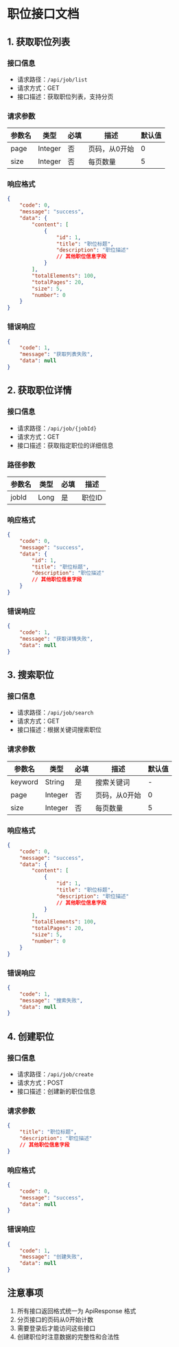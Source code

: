 # 职位接口文档

## 1. 获取职位列表

### 接口信息
- 请求路径：`/api/job/list`
- 请求方式：GET
- 接口描述：获取职位列表，支持分页

### 请求参数
| 参数名 | 类型 | 必填 | 描述 | 默认值 |
| --- | --- | --- | --- | --- |
| page | Integer | 否 | 页码，从0开始 | 0 |
| size | Integer | 否 | 每页数量 | 5 |

### 响应格式
```json
{
    "code": 0,
    "message": "success",
    "data": {
        "content": [
            {
                "id": 1,
                "title": "职位标题",
                "description": "职位描述"
                // 其他职位信息字段
            }
        ],
        "totalElements": 100,
        "totalPages": 20,
        "size": 5,
        "number": 0
    }
}
```

### 错误响应
```json
{
    "code": 1,
    "message": "获取列表失败",
    "data": null
}
```

## 2. 获取职位详情

### 接口信息
- 请求路径：`/api/job/{jobId}`
- 请求方式：GET
- 接口描述：获取指定职位的详细信息

### 路径参数
| 参数名 | 类型 | 必填 | 描述 |
| --- | --- | --- | --- |
| jobId | Long | 是 | 职位ID |

### 响应格式
```json
{
    "code": 0,
    "message": "success",
    "data": {
        "id": 1,
        "title": "职位标题",
        "description": "职位描述"
        // 其他职位信息字段
    }
}
```

### 错误响应
```json
{
    "code": 1,
    "message": "获取详情失败",
    "data": null
}
```

## 3. 搜索职位

### 接口信息
- 请求路径：`/api/job/search`
- 请求方式：GET
- 接口描述：根据关键词搜索职位

### 请求参数
| 参数名 | 类型 | 必填 | 描述 | 默认值 |
| --- | --- | --- | --- | --- |
| keyword | String | 是 | 搜索关键词 | - |
| page | Integer | 否 | 页码，从0开始 | 0 |
| size | Integer | 否 | 每页数量 | 5 |

### 响应格式
```json
{
    "code": 0,
    "message": "success",
    "data": {
        "content": [
            {
                "id": 1,
                "title": "职位标题",
                "description": "职位描述"
                // 其他职位信息字段
            }
        ],
        "totalElements": 100,
        "totalPages": 20,
        "size": 5,
        "number": 0
    }
}
```

### 错误响应
```json
{
    "code": 1,
    "message": "搜索失败",
    "data": null
}
```

## 4. 创建职位

### 接口信息
- 请求路径：`/api/job/create`
- 请求方式：POST
- 接口描述：创建新的职位信息

### 请求参数
```json
{
    "title": "职位标题",
    "description": "职位描述"
    // 其他职位信息字段
}
```

### 响应格式
```json
{
    "code": 0,
    "message": "success",
    "data": null
}
```

### 错误响应
```json
{
    "code": 1,
    "message": "创建失败",
    "data": null
}
```

## 注意事项
1. 所有接口返回格式统一为 ApiResponse 格式
2. 分页接口的页码从0开始计数
3. 需要登录后才能访问这些接口
4. 创建职位时注意数据的完整性和合法性